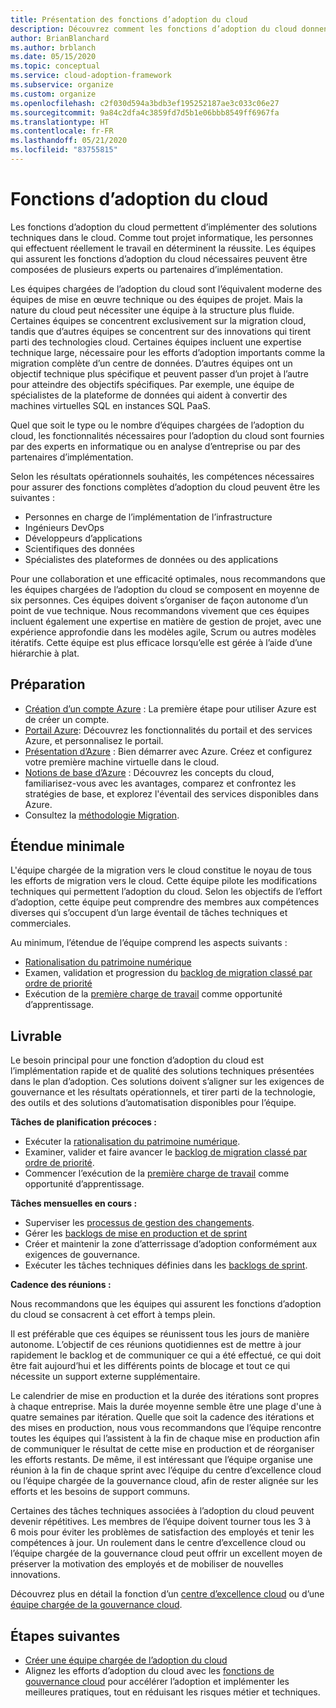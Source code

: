 ```yaml
---
title: Présentation des fonctions d’adoption du cloud
description: Découvrez comment les fonctions d’adoption du cloud donnent accès à des solutions techniques vous permettant de composer vos équipes de façon appropriée.
author: BrianBlanchard
ms.author: brblanch
ms.date: 05/15/2020
ms.topic: conceptual
ms.service: cloud-adoption-framework
ms.subservice: organize
ms.custom: organize
ms.openlocfilehash: c2f030d594a3bdb3ef195252187ae3c033c06e27
ms.sourcegitcommit: 9a84c2dfa4c3859fd7d5b1e06bbb8549ff6967fa
ms.translationtype: HT
ms.contentlocale: fr-FR
ms.lasthandoff: 05/21/2020
ms.locfileid: "83755815"
---
```

# <a name="cloud-adoption-functions"></a>Fonctions d’adoption du cloud

Les fonctions d’adoption du cloud permettent d’implémenter des solutions techniques dans le cloud. Comme tout projet informatique, les personnes qui effectuent réellement le travail en déterminent la réussite. Les équipes qui assurent les fonctions d’adoption du cloud nécessaires peuvent être composées de plusieurs experts ou partenaires d’implémentation.

Les équipes chargées de l’adoption du cloud sont l’équivalent moderne des équipes de mise en œuvre technique ou des équipes de projet. Mais la nature du cloud peut nécessiter une équipe à la structure plus fluide. Certaines équipes se concentrent exclusivement sur la migration cloud, tandis que d’autres équipes se concentrent sur des innovations qui tirent parti des technologies cloud. Certaines équipes incluent une expertise technique large, nécessaire pour les efforts d’adoption importants comme la migration complète d’un centre de données. D’autres équipes ont un objectif technique plus spécifique et peuvent passer d’un projet à l’autre pour atteindre des objectifs spécifiques. Par exemple, une équipe de spécialistes de la plateforme de données qui aident à convertir des machines virtuelles SQL en instances SQL PaaS.

Quel que soit le type ou le nombre d’équipes chargées de l’adoption du cloud, les fonctionnalités nécessaires pour l’adoption du cloud sont fournies par des experts en informatique ou en analyse d’entreprise ou par des partenaires d’implémentation.

Selon les résultats opérationnels souhaités, les compétences nécessaires pour assurer des fonctions complètes d’adoption du cloud peuvent être les suivantes :

- Personnes en charge de l’implémentation de l’infrastructure
- Ingénieurs DevOps
- Développeurs d’applications
- Scientifiques des données
- Spécialistes des plateformes de données ou des applications

Pour une collaboration et une efficacité optimales, nous recommandons que les équipes chargées de l’adoption du cloud se composent en moyenne de six personnes. Ces équipes doivent s’organiser de façon autonome d’un point de vue technique. Nous recommandons vivement que ces équipes incluent également une expertise en matière de gestion de projet, avec une expérience approfondie dans les modèles agile, Scrum ou autres modèles itératifs. Cette équipe est plus efficace lorsqu’elle est gérée à l’aide d’une hiérarchie à plat.

## <a name="preparation"></a>Préparation

- [Création d’un compte Azure](https://docs.microsoft.com/learn/modules/create-an-azure-account) : La première étape pour utiliser Azure est de créer un compte.
- [Portail Azure](https://docs.microsoft.com/learn/modules/tour-azure-portal): Découvrez les fonctionnalités du portail et des services Azure, et personnalisez le portail.
- [Présentation d’Azure](https://docs.microsoft.com/learn/modules/welcome-to-azure) : Bien démarrer avec Azure. Créez et configurez votre première machine virtuelle dans le cloud.
- [Notions de base d’Azure](https://docs.microsoft.com/learn/paths/azure-for-the-data-engineer) : Découvrez les concepts du cloud, familiarisez-vous avec les avantages, comparez et confrontez les stratégies de base, et explorez l'éventail des services disponibles dans Azure.
- Consultez la [méthodologie Migration](../migrate/index.md).

## <a name="minimum-scope"></a>Étendue minimale

L'équipe chargée de la migration vers le cloud constitue le noyau de tous les efforts de migration vers le cloud. Cette équipe pilote les modifications techniques qui permettent l’adoption du cloud. Selon les objectifs de l’effort d’adoption, cette équipe peut comprendre des membres aux compétences diverses qui s’occupent d’un large éventail de tâches techniques et commerciales.

Au minimum, l’étendue de l’équipe comprend les aspects suivants :

- [Rationalisation du patrimoine numérique](../digital-estate/index.md)
- Examen, validation et progression du [backlog de migration classé par ordre de priorité](../migrate/migration-considerations/assess/release-iteration-backlog.md)
- Exécution de la [première charge de travail](../digital-estate/rationalize.md#select-the-first-workload) comme opportunité d’apprentissage.

## <a name="deliverable"></a>Livrable

Le besoin principal pour une fonction d’adoption du cloud est l’implémentation rapide et de qualité des solutions techniques présentées dans le plan d’adoption. Ces solutions doivent s’aligner sur les exigences de gouvernance et les résultats opérationnels, et tirer parti de la technologie, des outils et des solutions d’automatisation disponibles pour l’équipe.

**Tâches de planification précoces :**

- Exécuter la [rationalisation du patrimoine numérique](../digital-estate/index.md).
- Examiner, valider et faire avancer le [backlog de migration classé par ordre de priorité](../migrate/migration-considerations/assess/release-iteration-backlog.md).
- Commencer l’exécution de la [première charge de travail](../digital-estate/rationalize.md#select-the-first-workload) comme opportunité d’apprentissage.

**Tâches mensuelles en cours :**

- Superviser les [processus de gestion des changements](../migrate/migration-considerations/prerequisites/technical-complexity.md).
- Gérer les [backlogs de mise en production et de sprint](../migrate/migration-considerations/assess/release-iteration-backlog.md)
- Créer et maintenir la zone d’atterrissage d’adoption conformément aux exigences de gouvernance.
- Exécuter les tâches techniques définies dans les [backlogs de sprint](../migrate/migration-considerations/assess/release-iteration-backlog.md).

**Cadence des réunions :**

Nous recommandons que les équipes qui assurent les fonctions d’adoption du cloud se consacrent à cet effort à temps plein.

Il est préférable que ces équipes se réunissent tous les jours de manière autonome. L’objectif de ces réunions quotidiennes est de mettre à jour rapidement le backlog et de communiquer ce qui a été effectué, ce qui doit être fait aujourd’hui et les différents points de blocage et tout ce qui nécessite un support externe supplémentaire.

Le calendrier de mise en production et la durée des itérations sont propres à chaque entreprise. Mais la durée moyenne semble être une plage d'une à quatre semaines par itération. Quelle que soit la cadence des itérations et des mises en production, nous vous recommandons que l’équipe rencontre toutes les équipes qui l’assistent à la fin de chaque mise en production afin de communiquer le résultat de cette mise en production et de réorganiser les efforts restants. De même, il est intéressant que l’équipe organise une réunion à la fin de chaque sprint avec l’équipe du centre d’excellence cloud ou l’équipe chargée de la gouvernance cloud, afin de rester alignée sur les efforts et les besoins de support communs.

Certaines des tâches techniques associées à l’adoption du cloud peuvent devenir répétitives. Les membres de l’équipe doivent tourner tous les 3 à 6 mois pour éviter les problèmes de satisfaction des employés et tenir les compétences à jour. Un roulement dans le centre d’excellence cloud ou l’équipe chargée de la gouvernance cloud peut offrir un excellent moyen de préserver la motivation des employés et de mobiliser de nouvelles innovations.

Découvrez plus en détail la fonction d’un [centre d’excellence cloud](./cloud-center-of-excellence.md) ou d’une [équipe chargée de la gouvernance cloud](./cloud-governance.md).

## <a name="next-steps"></a>Étapes suivantes

- [Créer une équipe chargée de l’adoption du cloud](../get-started/team/cloud-adoption.md)
- Alignez les efforts d’adoption du cloud avec les [fonctions de gouvernance cloud](./cloud-governance.md) pour accélérer l’adoption et implémenter les meilleures pratiques, tout en réduisant les risques métier et techniques.
